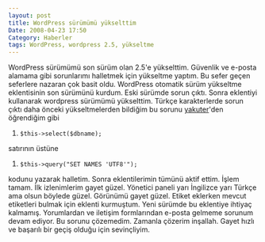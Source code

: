 ```yaml
---
layout: post
title: WordPress sürümümü yükselttim
Date: 2008-04-23 17:50
Category: Haberler
tags: WordPress, wordpress 2.5, yükseltme
---
```


WordPress sürümümü son sürüm olan 2.5'e yükselttim. Güvenlik ve e-posta
alamama gibi sorunlarımı halletmek için yükseltme yaptım. Bu sefer geçen
seferlere nazaran çok basit oldu. WordPress otomatik sürüm yükseltme
eklentisinin son sürümünü kurdum. Eski sürümde sorun çıktı. Sonra
eklentiyi kullanarak wordpress sürümümü yükselttim. Türkçe karakterlerde
sorun çıktı daha önceki yükseltmelerden bildiğim bu sorunu
[yakuter][]'den öğrendiğim gibi

1.  `$this->select($dbname);`

satırının üstüne

1.  `$this->query("SET NAMES 'UTF8'");`

kodunu yazarak halletim. Sonra eklentilerimin tümünü aktif ettim. İşlem
tamam. İlk izlenimlerim gayet güzel. Yönetici paneli yarı İngilizce yarı
Türkçe ama olsun böylede güzel. Görünümü gayet güzel. Etiket eklerken
mevcut etiketleri bulmak için eklenti kurmuştum. Yeni sürümde bu
eklentiye ihtiyaç kalmamış. Yorumlardan ve iletişim formlarından e-posta
gelmeme sorunum devam ediyor. Bu sorunu çözemedim. Zamanla çözerim
inşallah. Gayet hızlı ve başarılı bir geçiş olduğu için sevinçliyim.


  [yakuter]: http://www.yakuter.com
